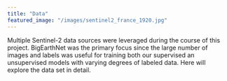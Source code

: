 ```yaml
---
title: "Data"
featured_image: "/images/sentinel2_france_1920.jpg"
---
```


Multiple Sentinel-2 data sources were leveraged during the course of this project. BigEarthNet was the primary focus since the large number of images and labels was useful for training both our supervised an unsupervised models with varying degrees of labeled data. Here will explore the data set in detail.
